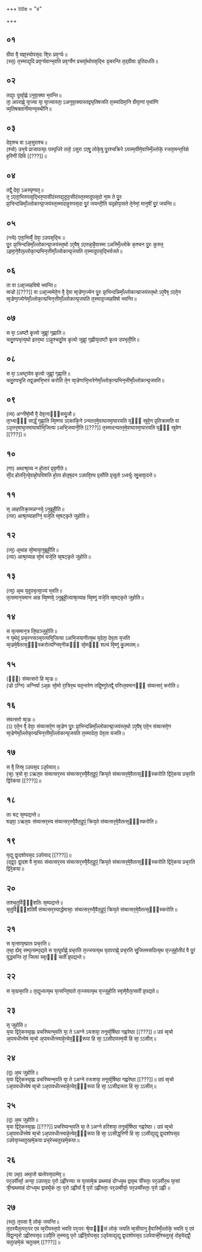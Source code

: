 +++
title = "४"

+++
## ०१
ग्रीवा वै᳘ यज्ञ᳘स्योपस᳘दः शि᳘रः प्रव᳘र्ग्यः॥  
(स्त᳘) त᳘स्माद्य᳘दि प्रव᳘र्ग्यवान्भ᳘वति प्रव᳘र्ग्येण प्रचर्या᳘थोपस᳘द्भिः प्र᳘चरन्ति त᳘द्ग्रीवाः प्र᳘तिदधति॥  
## ०२
तद्याः᳘ पूर्व्वा᳘ह्णे ऽनुवा᳘क्या भ᳘वन्ति॥  
ता᳘ अपराह्णे᳘ या᳘ज्या या᳘ या᳘ज्यास्ता᳘ ऽअनुवा᳘क्यास्तद्व्य᳘तिषजति त᳘स्मादिमा᳘नि ग्रीवा᳘णां प᳘र्व्वाणि व्य᳘तिषक्तानीमान्य᳘स्थीनि॥  
## ०३
देवा᳘श्च वा ऽअ᳘सुराश्च॥  
(श्चो) उभ᳘ये प्राजापत्याः᳘ पस्पृधिरे ततो᳘ ऽसुरा ऽएषु᳘ लोके᳘षु पु᳘रश्चक्रिरे ऽयस्म᳘यीमे᳘वास्मिँ᳘ल्लोके᳘ रजता᳘मन्त᳘रिक्षे ह᳘रिणीं दिवि [[???]]॥  
## ०४
तद्वै᳘ देवा᳘ ऽअस्पृण्वत᳘॥  
त᳘ ऽएता᳘भिरुपस᳘द्भिरु᳘पासीदंस्तद्य᳘दुपा᳘सीदंस्त᳘स्मादुपस᳘दो ना᳘म ते पु᳘रः प्रा᳘भिन्दन्निमाँ᳘ल्लोकान्प्रा᳘जयंस्त᳘स्मादाहुरुपस᳘दा पु᳘रं जयन्ती᳘ति यद᳘होपा᳘सते ते᳘नेमां᳘ मानुषीं पु᳘रं जयन्ति॥  
## ०५
(न्त्ये) एता᳘भिर्व्वै᳘ देवा᳘ ऽउपस᳘द्भिः॥  
पु᳘रः प्रा᳘भिन्दन्निमाँ᳘ल्लोकान्प्रा᳘जयंस्त᳘थो ऽए᳘वैष᳘ ऽएतन्ना᳘है᳘वास्मा ऽअस्मिँ᳘ल्लोके क᳘श्चन पु᳘रः कुरुत᳘ ऽइमा᳘ने᳘वैत᳘ल्लोका᳘न्प्रभिन᳘त्तीमाँ᳘ल्लोकान्प्र᳘जयति त᳘स्मादुपस᳘द्भिर्यजते॥  
## ०६
ता वा ऽआ᳘ज्यहविषो भवन्ति॥  
व्वज्रो [[???]] वा ऽआ᳘ज्यमेते᳘न वै᳘ दे᳘वा व्व᳘ज्रेणा᳘ज्येन पु᳘रः प्रा᳘भिन्दन्निमाँ᳘ल्लोकान्प्राजयंस्त᳘थो ऽए᳘वैष᳘ ऽएते᳘न व्व᳘ज्रेणा᳘ज्येनेमाँ᳘ल्लोका᳘न्प्रभिन᳘त्तीमाँ᳘ल्लोकान्प्र᳘जयति त᳘स्मादा᳘ज्यहविषो भवन्ति॥  
## ०७
स वा᳘ ऽअष्टौ कृ᳘त्वो जुह्वां᳘ गृह्णाति॥  
चतु᳘रुपभृत्य᳘थो इतर᳘था ऽऽहुश्चतु᳘रेव कृ᳘त्वो जुह्वां᳘ गृह्णीया᳘दष्टौ कृ᳘त्व उपभृती᳘ति॥  
## ०८
स वा᳘ ऽअष्टा᳘वेव कृ᳘त्वो जुह्वां᳘ गृह्णा᳘ति॥  
चतु᳘रुपभृ᳘ति तद्व᳘ज्रमभि᳘भारं करोति ते᳘न व्व᳘ज्रेणाभि᳘भारेणेमाँ᳘ल्लोका᳘न्प्रभिन᳘त्तीमाँ᳘ल्लोकान्प्र᳘जयति॥  
## ०९
(त्य) अग्नीषो᳘मौ वै᳘ देवा᳘नाᳫं᳭सयु᳘जौ॥  
ता᳘भ्याᳫँ᳭ सार्द्धं᳘ गृह्णा᳘ति व्वि᳘ष्णव ऽएकाकि᳘ने ऽन्यतर᳘मे᳘वाघारमा᳘घारयति य᳘ᳫं᳘ स्रुवे᳘ण प्र᳘तिक्रामति वा ऽउ᳘त्तर᳘माघा᳘रमाघार्याभि᳘जित्या ऽअभि᳘जयानी᳘ति [[???]] त᳘स्मादन्यतर᳘मे᳘वाघारमा᳘घारयति य᳘ᳫं᳘ स्रुवेण [[???]]॥  
## १०
(णा) अथाश्रा᳘व्य न हो᳘तारं प्र᳘वृणीते॥  
सी᳘द होतरि᳘त्ये᳘वाहो᳘पविशति हो᳘ता होतृष᳘दन ऽउपवि᳘श्य प्र᳘सौति प्र᳘सूतो ऽध्वर्युः स्रु᳘चावा᳘दत्ते॥  
## ११
स᳘ आहातिक्रा᳘मन्नग्नये᳘ ऽनुब्रूही᳘ति॥  
(त्या) आश्रा᳘व्याहाग्निं᳘ यजे᳘ति व्व᳘षट्कृते जुहोति॥  
## १२
(त्य᳘) अ᳘थाह सो᳘माया᳘नुब्रूही᳘ति॥  
(त्या) आश्रा᳘व्याह सो᳘मं यजे᳘ति व्व᳘षट्कृते जुहोति॥  
## १३
(त्य᳘) अ᳘थ य᳘दुपभृत्या᳘ज्यं भ᳘वति॥  
त᳘त्समान᳘यमान आह व्वि᳘ष्णवे᳘ ऽनुब्रूही᳘त्याश्रा᳘व्याह व्वि᳘ष्णुं यजे᳘ति व्व᳘षट्कृते जुहोति॥  
## १४
स य᳘त्समान᳘त्र ति᳘ष्ठञ्जुहो᳘ति॥  
न य᳘थेदं᳘ प्रच᳘रन्त्सञ्च᳘रत्यभि᳘जित्या ऽअभि᳘जयानीत्य᳘थ य᳘देता᳘ देव᳘ता य᳘जति व्व᳘ज्रमे᳘वैतत्स᳘ᳫं᳘स्करोत्यग्निम᳘नीकᳫँ᳭ सो᳘मᳫँ᳭ शल्यं वि᳘ष्णुं कु᳘ल्मलम्॥  
## १५
(ᳫँ᳭) संव्वत्सरो हि व्व᳘ज्रः॥  
(ज्रो ऽग्नि) अग्निर्वा ऽअ᳘हः सो᳘मो रा᳘त्रिर᳘थ यद᳘न्तरेण तद्वि᳘ष्णुरेतद्वै᳘ परिप्ल᳘वमानᳫं᳭ संव्वत्सरं᳘ करोति॥  
## १६
संवत्सरो व्व᳘ज्रः॥  
(ऽ) एते᳘न वै᳘ देवाः᳘ संव्वत्सरे᳘ण व्व᳘ज्रेण पु᳘रः प्रा᳘भिन्दन्निमाँ᳘ल्लोकान्प्रा᳘जयंस्त᳘थो ऽए᳘वैष᳘ एते᳘न संव्वत्सरे᳘ण व्व᳘ज्रेणेमाँ᳘ल्लोका᳘न्प्रभिन᳘त्तीमाँ᳘ल्लोकान्प्र᳘जयति त᳘स्मादेता᳘ देव᳘ता यजति॥  
## १७
स वै᳘ तिस्र᳘ ऽउपस᳘द ऽउ᳘पेयात्॥  
(त्त्र᳘) त्र᳘यो वा᳘ ऽऋत᳘वः संव्वत्सर᳘स्य संव्वत्सर᳘स्यै᳘वैत᳘द्रूपं᳘ क्रिय᳘ते संव्वत्सर᳘मे᳘वैतत्स᳘ᳫं᳘स्करोति द्विरे᳘कया प्रच᳘रति द्विरेकया [[???]]॥  
## १८
ताः षट् स᳘म्पद्यन्ते॥  
षड्वा᳘ ऽऋत᳘वः संव्वत्सर᳘स्य संव्वत्सर᳘स्यै᳘वैत᳘द्रूपं᳘ क्रिय᳘ते संव्वत्सर᳘मे᳘वैतत्स᳘ᳫं᳘स्करोति॥  
## १९
य᳘द्यु द्वा᳘दशोपस᳘द ऽउपेयाद् [[???]]॥  
(द्द्वा᳘) द्वा᳘दश वै मा᳘साः संव्वत्सर᳘स्य संव्वत्सर᳘स्यै᳘वैत᳘द्रूपं᳘ क्रिय᳘ते संव्वत्सर᳘मे᳘वैतत्स᳘ᳫं᳘स्करोति द्विरे᳘कया प्रच᳘रति द्विरे᳘कया॥  
## २०
ताश्च᳘तुर्विᳫँ᳭शतिः स᳘म्पद्यन्ते॥  
च᳘तुर्विᳫँ᳭शतिर्वै संव्वत्सर᳘स्यार्द्धमासाः᳘ संव्वत्सर᳘स्यै᳘वैत᳘द्रूपं᳘ क्रिय᳘ते संव्वत्सर᳘मे᳘वैतत्स᳘ᳫँ᳘स्करोति॥  
## २१
स य᳘त्साय᳘म्प्रातः प्रच᳘रति॥  
त᳘था᳘ ह्येव᳘ सम्प᳘त्सम्प᳘द्यते स य᳘त्पूर्वाह्णे᳘ प्रच᳘रति त᳘ज्जयत्य᳘थ य᳘दपराह्णे᳘ प्रच᳘रति सु᳘जितमसदित्य᳘थ य᳘ज्जुहो᳘तीदं वै पु᳘रं युद्ध्यन्ति तां᳘ जित्वा स्वा᳘ᳫं᳘ सतीं प्र᳘पद्यन्ते॥  
## २२
स य᳘त्प्रच᳘रति॥ 
त᳘द्युध्यत्य᳘थ य᳘त्सन्ति᳘ष्ठते त᳘ज्जयत्य᳘थ य᳘ज्जुहो᳘ति स्वा᳘मे᳘वैत᳘त्सतीं प्र᳘पद्यते॥  
## २३
स᳘ जुहोति॥  
य᳘या द्विरे᳘कस्या᳘ह्नः प्रचरिष्यन्भ᳘वति या᳘ ते ऽअग्ने ऽयःशया᳘ तनूर्व्व᳘र्षिष्ठा गह्वरेष्ठा [[???]]॥ उग्रं व्व᳘चो अ᳘पावधीत्त्वेषं व्व᳘चो अ᳘पावधीत्स्वाहे᳘त्येव᳘ᳫँ᳘रूपा हि सा᳘ ऽऽसीदयस्म᳘यी हि सा᳘ ऽऽसीत्॥  
## २४
(द᳘) अ᳘थ जुहोति॥  
य᳘या द्विरे᳘कस्या᳘ह्नः प्रचरिष्यन्भ᳘वति या᳘ ते ऽअग्ने रजःशया᳘ तनूर्व्व᳘र्षिष्ठा गह्वरेष्ठा [[???]]॥ उग्रं व्व᳘चो ऽअ᳘पावधीत्त्वेषं व्व᳘चो ऽअ᳘पावधीत्स्वाहे᳘त्येव᳘ᳫँ᳘रूपा हि सा᳘ ऽऽसीद्रजता हि सा᳘ ऽऽसीत्॥  
## २५
(द᳘) अ᳘थ जुहोति॥  
य᳘या द्विरे᳘कस्या᳘ह्नः [[???]] प्रचरिष्यन्भ᳘वति या᳘ ते ऽअग्ने हरिशया᳘ तनूर्व्व᳘र्षिष्ठा गह्वरेष्ठा। उग्रं व्व᳘चो ऽअ᳘पावधीत्त्वेषं व्व᳘चो ऽअ᳘पावधीत्स्वाहे᳘त्येव᳘ᳫँ᳘रूपा हि सा᳘ ऽऽसीद्ध᳘रिणी हि सा᳘ ऽऽसीद्य᳘द्यु द्वा᳘दशोपस᳘द ऽउपेया᳘च्चतुरहमे᳘कया प्रच᳘रेच्चतुरहमे᳘कया॥  
## २६
(या ऽथा᳘) अथा᳘तो व्व्रतोपस᳘दामेव᳘॥  
पर᳘उर्वीर्व्वा᳘ अन्या᳘ ऽउपस᳘दः प᳘रो ऽह्वीरन्याः स या᳘सामे᳘क प्रथमाहं दोग्ध्य᳘थ द्वाव᳘थ त्रींस्ताः᳘ पर᳘उर्वीर᳘थ या᳘सां त्री᳘न्प्रथमाहं दोग्ध्य᳘थ द्वावथै᳘कं ताः᳘ प᳘रो ऽह्वीर्या वै᳘ प᳘रो ऽह्वीस्ताः᳘ पर᳘उर्व्वीर्याः᳘ पर᳘उर्व्वीस्ताः᳘ प᳘रो ऽह्वीः॥  
## २७
(स्त᳘) त᳘पसा वै᳘ लोकं᳘ जयन्ति॥  
त᳘दस्यैत᳘त्परः᳘पर एव व्व᳘रीयस्त᳘पो भवति परः᳘परः श्रे᳘याᳫँ᳭सं लोकं᳘ जयति व्व᳘सीयानु है᳘वास्मिँ᳘ल्लोके᳘ भवति य᳘ एवं विद्वा᳘न्प᳘रो ऽह्वीरुपस᳘द ऽउपै᳘ति त᳘स्मादु प᳘रो ऽह्वीरे᳘वोपस᳘द ऽउ᳘पेयाद्य᳘द्यु द्वा᳘दशोपस᳘द ऽउपेयात्त्रीं᳘श्चतुरहं᳘ दोह᳘येद्द्वौ᳘ चतुरहमे᳘कं चतुरहम् [[???]]॥  
